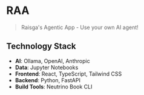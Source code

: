 # RAA

> Raisga's Agentic App - Use your own AI agent!

## Technology Stack

- **AI**: Ollama, OpenAI, Anthropic
- **Data**: Jupyter Notebooks
- **Frontend**: React, TypeScript, Tailwind CSS
- **Backend**: Python, FastAPI
- **Build Tools**: Neutrino Book CLI
